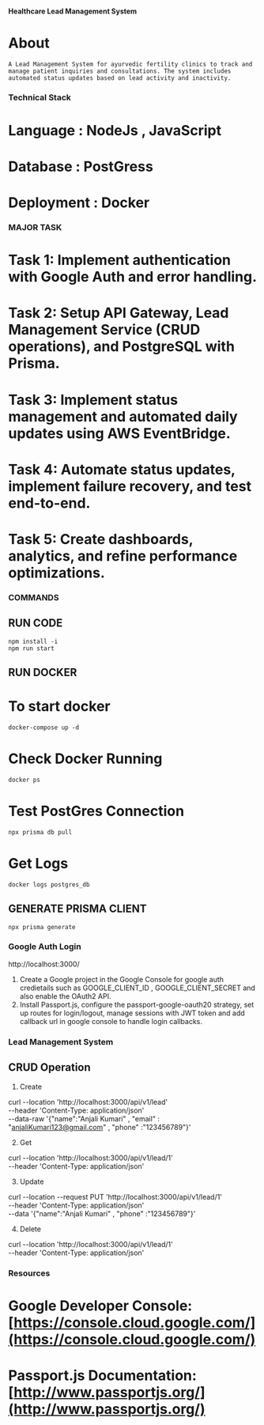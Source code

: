 #### Healthcare Lead Management System
# About 
    A Lead Management System for ayurvedic fertility clinics to track and manage patient inquiries and consultations. The system includes automated status updates based on lead activity and inactivity.

### Technical Stack 
# Language : NodeJs , JavaScript 
# Database : PostGress
# Deployment : Docker

### MAJOR TASK 

# Task 1: Implement authentication with Google Auth and error handling.
# Task 2: Setup API Gateway, Lead Management Service (CRUD operations), and PostgreSQL with Prisma.
# Task 3: Implement status management and automated daily updates using AWS EventBridge.
# Task 4: Automate status updates, implement failure recovery, and test end-to-end.
# Task 5: Create dashboards, analytics, and refine performance optimizations.

### COMMANDS 
## RUN CODE

	npm install -i
	npm run start

## RUN DOCKER 

# To start docker 
    docker-compose up -d
# Check Docker Running
    docker ps
# Test PostGres Connection
    npx prisma db pull
# Get Logs
    docker logs postgres_db

## GENERATE PRISMA CLIENT

	npx prisma generate

### Google Auth Login

http://localhost:3000/

1. Create a Google project in the Google Console for google auth credietails such as GOOGLE_CLIENT_ID , GOOGLE_CLIENT_SECRET and also enable the OAuth2 API.
2. Install Passport.js, configure the passport-google-oauth20 strategy, set up routes for login/logout, manage sessions with JWT token and add callback url in google console to handle login callbacks.

### Lead Management System

## CRUD Operation 

1. Create 

curl --location 'http://localhost:3000/api/v1/lead' \
--header 'Content-Type: application/json' \
--data-raw '{"name":"Anjali Kumari" , "email" : "anjaliKumari123@gmail.com" , "phone" :"123456789"}'

2. Get 

curl --location 'http://localhost:3000/api/v1/lead/1' \
--header 'Content-Type: application/json'

3. Update

curl --location --request PUT 'http://localhost:3000/api/v1/lead/1' \
--header 'Content-Type: application/json' \
--data '{"name":"Anjali Kumari" , "phone" :"123456789"}'

4. Delete

curl --location 'http://localhost:3000/api/v1/lead/1' \
--header 'Content-Type: application/json'


### Resources 

# Google Developer Console: [https://console.cloud.google.com/](https://console.cloud.google.com/)
# Passport.js Documentation: [http://www.passportjs.org/](http://www.passportjs.org/)



